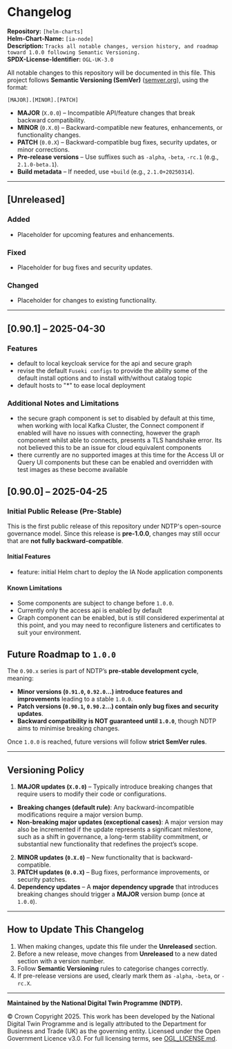 # Changelog 

**Repository:** `[helm-charts]`  
**Helm-Chart-Name:** `[ia-node]`  
**Description:** `Tracks all notable changes, version history, and roadmap toward 1.0.0 following Semantic Versioning.`  
**SPDX-License-Identifier:** `OGL-UK-3.0`  

All notable changes to this repository will be documented in this file. 
This project follows **Semantic Versioning (SemVer)** ([semver.org](https://semver.org/)), using the format: 


`[MAJOR].[MINOR].[PATCH]` 
- **MAJOR** (`X.0.0`) – Incompatible API/feature changes that break backward compatibility. 
- **MINOR** (`0.X.0`) – Backward-compatible new features, enhancements, or functionality changes. 
- **PATCH** (`0.0.X`) – Backward-compatible bug fixes, security updates, or minor corrections. 
- **Pre-release versions** – Use suffixes such as `-alpha`, `-beta`, `-rc.1` (e.g., `2.1.0-beta.1`). 
- **Build metadata** – If needed, use `+build` (e.g., `2.1.0+20250314`). 

---

## [Unreleased] 

### Added 
- Placeholder for upcoming features and enhancements. 

### Fixed 
- Placeholder for bug fixes and security updates. 

### Changed 
- Placeholder for changes to existing functionality. 

---

## [0.90.1] – 2025-04-30

### Features
- default to local keycloak service for the api and secure graph
- revise the default `Fuseki configs` to provide the ability some of the default install options and to install with/without catalog topic
- default hosts to "*" to ease local deployment 

### Additional Notes and Limitations 
- the secure graph component is set to disabled by default at this time, when working with local Kafka Cluster, the Connect component if enabled will have no issues with connecting, however the graph component whilst able to connects, presents a TLS handshake error. Its not believed this to be an issue for cloud equivalent components
- there currently are no supported images at this time for the Access UI or Query UI components but these can be enabled and overridden with test images as these become available

## [0.90.0] – 2025-04-25

### Initial Public Release (Pre-Stable) 

This is the first public release of this repository under NDTP's open-source governance model. 
Since this release is **pre-1.0.0**, changes may still occur that are **not fully backward-compatible**. 

#### Initial Features 

- feature: initial Helm chart to deploy the IA Node application components

#### Known Limitations 
- Some components are subject to change before `1.0.0`.
- Currently only the access api is enabled by default
- Graph component can be enabled, but is still considered experimental at this point, and you may need to reconfigure listeners and certificates to suit your environment.

## Future Roadmap to `1.0.0` 

The `0.90.x` series is part of NDTP’s **pre-stable development cycle**, meaning: 
- **Minor versions (`0.91.0`, `0.92.0`...) introduce features and improvements** leading to a stable `1.0.0`. 
- **Patch versions (`0.90.1`, `0.90.2`...) contain only bug fixes and security updates**. 
- **Backward compatibility is NOT guaranteed until `1.0.0`**, though NDTP aims to minimise breaking changes. 

Once `1.0.0` is reached, future versions will follow **strict SemVer rules**. 

---

## Versioning Policy 

1. **MAJOR updates (`X.0.0`)** – Typically introduce breaking changes that require users to modify their code or configurations. 
- **Breaking changes (default rule)**: Any backward-incompatible modifications require a major version bump. 
- **Non-breaking major updates (exceptional cases)**: A major version may also be incremented if the update represents a significant milestone, such as a shift in governance, a long-term stability commitment, or substantial new functionality that redefines the project’s scope. 
2. **MINOR updates (`0.X.0`)** – New functionality that is backward-compatible. 
3. **PATCH updates (`0.0.X`)** – Bug fixes, performance improvements, or security patches. 
4. **Dependency updates** – A **major dependency upgrade** that introduces breaking changes should trigger a **MAJOR** version bump (once at `1.0.0`). 

---

## How to Update This Changelog 

1. When making changes, update this file under the **Unreleased** section. 
2. Before a new release, move changes from **Unreleased** to a new dated section with a version number. 
3. Follow **Semantic Versioning** rules to categorise changes correctly. 
4. If pre-release versions are used, clearly mark them as `-alpha`, `-beta`, or `-rc.X`. 

---

**Maintained by the National Digital Twin Programme (NDTP).** 

© Crown Copyright 2025. This work has been developed by the National Digital Twin Programme and is legally attributed to the Department for Business and Trade (UK) as the governing entity. 
Licensed under the Open Government Licence v3.0. 
For full licensing terms, see [OGL_LICENSE.md](OGL_LICENSE.md).
